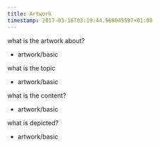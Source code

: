 ```yaml
---
title: Artwork
timestamp: 2017-03-16T03:19:44.566045597+01:00
---
```


what is the artwork about?
* artwork/basic

what is the topic
* artwork/basic

what is the content?
* artwork/basic

what is depicted?
* artwork/basic
